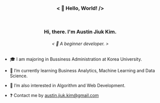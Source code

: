 
<!--
**Austin-Jiuk-Kim/Austin-Jiuk-Kim** is a ✨ _special_ ✨ repository because its `README.md` (this file) appears on your GitHub profile.

Here are some ideas to get you started:

- 🔭 I’m currently working on ...
- 🌱 I’m currently learning ...
- 👯 I’m looking to collaborate on ...
- 🤔 I’m looking for help with ...
- 💬 Ask me about ...
- 📫 How to reach me: ...
- 😄 Pronouns: ...
- ⚡ Fun fact: ...
-->

<br/>

### <div align="center">< 👋 Hello, World! /></div>  
  
<br/>

### <div align="center">Hi, there. I'm Austin Jiuk Kim.</div>  
  

###### <div align="center">< 🍄 A beginner developer. ></div>  
  

###    
  

- 🎓 I am majoring in Bussiness Administration at Korea University.  
  

- 🌱 I’m currently learning Business Analytics, Machine Learning and Data Science.  
  

- 🌱 I’m also interested in Algorithm and Web Development.  
  

- ❓ Contact me by austin.jiuk.kim@gmail.com  
  

